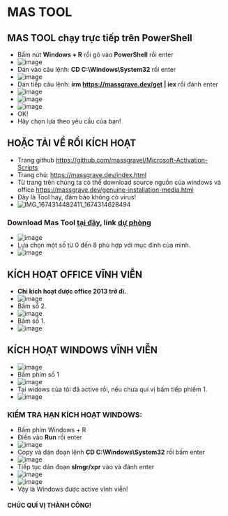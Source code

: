 # MAS TOOL
## MAS TOOL chạy trực tiếp trên PowerShell ##
  - Bấm nút **Windows + R** rồi gõ vào **PowerShell** rồi enter
  - ![image](https://github.com/BsNgChiThanh/MAS-TOOL/assets/82578024/20392a4f-4858-4dfc-89b0-dd3b3a243f90)
  - Dán vào câu lệnh: **CD C:\Windows\System32** rồi enter
  - ![image](https://github.com/BsNgChiThanh/MAS-TOOL/assets/82578024/2d1b705d-7727-429b-983b-07dfc1cac0bb)
  - Dán tiếp câu lệnh: **irm https://massgrave.dev/get | iex** rồi đánh enter
  - ![image](https://github.com/BsNgChiThanh/MAS-TOOL/assets/82578024/159479af-26cc-4c21-b250-73ed97188dc7)
  - ![image](https://github.com/BsNgChiThanh/MAS-TOOL/assets/82578024/4a6e5e4c-b9d5-4c1a-83d3-0c3e3428a15f)
  - ![image](https://github.com/BsNgChiThanh/MAS-TOOL/assets/82578024/02fb00aa-67c3-42ce-afbd-94458d018ee9)
  - OK!
  - Hãy chọn lựa theo yêu cầu của bạn!

## HOẶC TẢI VỀ RỒI KÍCH HOẠT ##
- Trang github https://github.com/massgravel/Microsoft-Activation-Scripts
- Trang chủ: https://massgrave.dev/index.html
- Từ trang trên chúng ta có thể download source nguồn của windows và office https://massgrave.dev/genuine-installation-media.html
- Đây là Tool hay, đảm bảo không có virus!
- ![IMG_1674314482411_1674314628494](https://user-images.githubusercontent.com/82578024/231743414-b21c5a56-bd56-4cae-912e-244a9afd470f.jpg)

### Download Mas Tool [tại đây](https://1drv.ms/f/s!AmvuvqBBIcK6hmcUgMQ8wboeUG3H?e=gwJm4r), link [dự phòng](https://terabox.com/s/1Bm--sS0p4QNJ-sygLQcizA) ###
- ![image](https://github.com/BsNgChiThanh/MAS-TOOL/assets/82578024/e053e9aa-92c5-4e23-95cc-36d1e255bc42)
- Lựa chọn một số từ 0 đến 8 phù hợp với mục đính của mình.
- ![image](https://github.com/BsNgChiThanh/MAS-TOOL/assets/82578024/e8979bf4-bb67-4ccc-9c33-a21866700c55)

## KÍCH HOẠT OFFICE VĨNH VIỄN ##
- **Chỉ kích hoạt được office 2013 trở đi.**
- ![image](https://github.com/BsNgChiThanh/MAS-TOOL/assets/82578024/35c73b60-0d7b-4c8e-a6de-08ac1a4d37ae)
- Bấm số 2.
- ![image](https://github.com/BsNgChiThanh/MAS-TOOL/assets/82578024/762b895e-26ab-4966-a39d-bb5fe3571b67)
- Bấm số 1.
- ![image](https://github.com/BsNgChiThanh/MAS-TOOL/assets/82578024/358895b8-76c1-4322-83c8-a7c1d6be3327)

## KÍCH HOẠT WINDOWS VĨNH VIỄN ##
- ![image](https://github.com/BsNgChiThanh/MAS-TOOL/assets/82578024/89d2ad49-5569-4d93-9961-0350d25a117d)
- Bấm phím số 1
- ![image](https://github.com/BsNgChiThanh/MAS-TOOL/assets/82578024/c596c52e-9108-495d-8a1b-82206cf5bd0c)
- Tại widows của tôi đã active rồi, nếu chưa quí vị bấm tiếp phiếm 1.
- ![image](https://github.com/BsNgChiThanh/MAS-TOOL/assets/82578024/b8d325d3-ed02-4bf9-9bfb-96f18781d024)

### KIỂM TRA HẠN KÍCH HOẠT WINDOWS: ###
- Bấm phím Windows + R
- Điền vào **Run** rồi enter
- ![image](https://github.com/BsNgChiThanh/MAS-TOOL/assets/82578024/aeb429cb-dae5-43e6-8847-1f7c024f1d0f)
- Copy và dán đoạn lệnh **CD C:\Windows\System32** rồi bấm enter
- ![image](https://github.com/BsNgChiThanh/MAS-TOOL/assets/82578024/a412a204-25da-4d30-935c-18ab993c46d4) 
- Tiếp tục dán đoạn **slmgr/xpr** vào và đánh enter
- ![image](https://github.com/BsNgChiThanh/MAS-TOOL/assets/82578024/a59b03ce-be83-4c35-9f68-038dbfa33afa)
- ![image](https://github.com/BsNgChiThanh/MAS-TOOL/assets/82578024/8b846979-a8fc-41b9-84ae-6cac900e75e9)
- Vậy là Windows được active vĩnh viễn!

#### CHÚC QUÍ VỊ THÀNH CÔNG! ####
